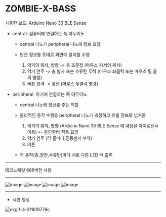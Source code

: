 # ZOMBIE-X-BASS

사용한 보드: Arduino Nano 33 BLE Sense

- central: 컴퓨터에 연결하는 쪽 아두이노
  - central 나노가 peripheral 나노에 정보 요청
  
  - 받은 정보를 토대로 화면에 결과를 수행 
    1. 악기의 위치, 방향 -> 총 조준점 (마우스 커서의 위치)
    2. 악기 연주 -> 총 발사 또는 수류탄 투척 (마우스 좌클릭 또는 마우스 휠 클릭 명령)
    3. 버튼 입력 -> 장전 (마우스 우클릭 명령)

- peripheral: 악기에 연결하는 쪽 아두이노 
  - central 나노에 정보를 주는 역할
  
  - 물리적인 동작 수행을 peripheral 나노가 측정하고 이를 정보로 넘겨줌
    1. 악기의 위치, 방향 (Arduino Nano 33 BLE Sense 에 내장된 자이로센서 이용) <- 칼만필터 적용 요망
    2. 악기 연주 (각 줄마다 진동센서 부착)
    3. 버튼
    
  - 각 동작(총,장전,수류탄)마다 서로 다른 LED 색 출력

--- 

테크노페럿 666버전 사용

---

![image](https://user-images.githubusercontent.com/38223044/160002180-c667fe0b-6d8a-4a26-a17c-4bc03f29fab3.png)
![image](https://user-images.githubusercontent.com/38223044/160002237-cbc2a6cc-5685-49ca-af1d-afd66822f111.png)
![image](https://user-images.githubusercontent.com/38223044/160002287-8c2bfeb1-8747-4eb4-9fa4-1e1b69190531.png)
![image](https://user-images.githubusercontent.com/38223044/160002318-d809ee33-57d7-4c71-a4f5-87cd817b422b.png)

---
- 시연 영상

![ezgif-4-3f1bf9776c](https://user-images.githubusercontent.com/38223044/160005275-86a11197-173b-4b46-9099-2cd8222f6075.gif)

